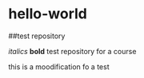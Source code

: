 # hello-world
##test repository
  
  *italics*
  **bold**
test repository for a course

this is a moodification fo a test
